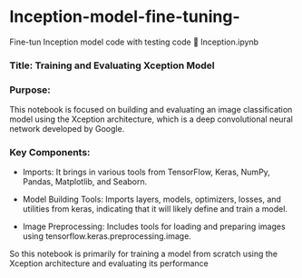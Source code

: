 # Inception-model-fine-tuning-
Fine-tun Inception model code with testing code 
🧠 Inception.ipynb
### Title: Training and Evaluating Xception Model

### Purpose:
This notebook is focused on building and evaluating an image classification model using the Xception architecture, which is a deep convolutional neural network developed by Google.

### Key Components:

*   Imports: It brings in various tools from TensorFlow, Keras, NumPy, Pandas, Matplotlib, and Seaborn.

*   Model Building Tools: Imports layers, models, optimizers, losses, and utilities from keras, indicating that it will likely define and train a model.

*   Image Preprocessing: Includes tools for loading and preparing images using tensorflow.keras.preprocessing.image.

So this notebook is primarily for training a model from scratch using the Xception architecture and evaluating its performance
